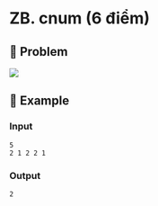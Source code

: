 # ZB. cnum (6 điểm)

## 📖 Problem

![](https://espresso.codeforces.com/525ec7162b6e644600c6d9e50f9828e6805a2a08.png)


## 🧠 Example

### Input

```text
5
2 1 2 2 1
```

### Output

```text
2
```


